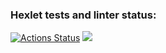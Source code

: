 ### Hexlet tests and linter status:
[![Actions Status](https://github.com/anawachovski/frontend-project-44/workflows/hexlet-check/badge.svg)](https://github.com/anawachovski/frontend-project-44/actions)
<a href="https://codeclimate.com/github/anawachovski/frontend-project-44/maintainability"><img src="https://api.codeclimate.com/v1/badges/a49d43f7ff3904becb8e/maintainability" /></a>
<a href="https://asciinema.org/a/fxWuMXk19kg8z2wE14j0nkizj" /></a>
